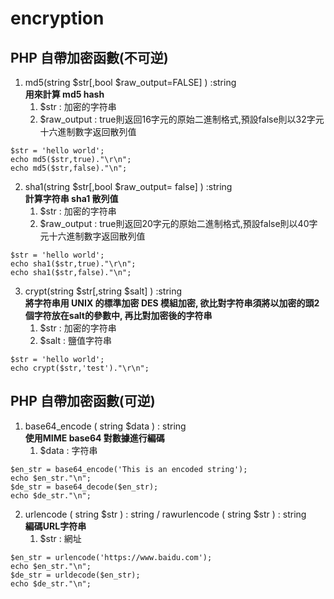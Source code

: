 # encryption

## PHP 自帶加密函數(不可逆)
1. md5(string $str[,bool $raw_output=FALSE] ) :string<br>
**用來計算 md5 hash**
   1. $str : 加密的字符串
   2. $raw_output : true則返回16字元的原始二進制格式,預設false則以32字元十六進制數字返回散列值
```
$str = 'hello world';
echo md5($str,true)."\r\n";
echo md5($str,false)."\n";
```
2. sha1(string $str[,bool $raw_output= false] ) :string<br>
**計算字符串 sha1 散列值**
   1. $str : 加密的字符串
   2. $raw_output : true則返回20字元的原始二進制格式,預設false則以40字元十六進制數字返回散列值
```
$str = 'hello world';
echo sha1($str,true)."\r\n";
echo sha1($str,false)."\n";
```
3. crypt(string $str[,string $salt] ) :string<br>
**將字符串用 UNIX 的標準加密 DES 模組加密, 欲比對字符串須將以加密的頭2個字符放在salt的參數中, 再比對加密後的字符串**
   1. $str : 加密的字符串
   2. $salt : 鹽值字符串
```
$str = 'hello world';
echo crypt($str,'test')."\r\n";
```

## PHP 自帶加密函數(可逆)
1. base64_encode ( string $data ) : string<br>
**使用MIME base64 對數據進行編碼**
   1. $data : 字符串
```
$en_str = base64_encode('This is an encoded string');
echo $en_str."\n";
$de_str = base64_decode($en_str);
echo $de_str."\n";
```
2. urlencode ( string $str ) : string / rawurlencode ( string $str ) : string<br>
**編碼URL字符串**
   1. $str : 網址
```
$en_str = urlencode('https://www.baidu.com');
echo $en_str."\n";
$de_str = urldecode($en_str);
echo $de_str."\n";
```